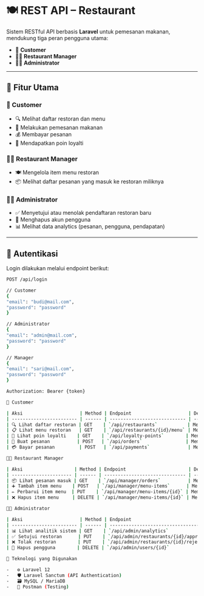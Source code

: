 # 🍽️ REST API – Restaurant

Sistem RESTful API berbasis **Laravel** untuk pemesanan makanan, mendukung tiga peran pengguna utama:

-   👤 **Customer**
-   🧑‍🍳 **Restaurant Manager**
-   👨‍💼 **Administrator**

---

## 🚀 Fitur Utama

### 👤 Customer

-   🔍 Melihat daftar restoran dan menu
-   🛒 Melakukan pemesanan makanan
-   💰 Membayar pesanan
-   🎁 Mendapatkan poin loyalti

### 🧑‍🍳 Restaurant Manager

-   🍽️ Mengelola item menu restoran
-   📦 Melihat daftar pesanan yang masuk ke restoran miliknya

### 👨‍💼 Administrator

-   ✅ Menyetujui atau menolak pendaftaran restoran baru
-   🧹 Menghapus akun pengguna
-   📊 Melihat data analytics (pesanan, pengguna, pendapatan)

---

## 🔐 Autentikasi

Login dilakukan melalui endpoint berikut:

```bash
POST /api/login

// Customer
{
"email": "budi@mail.com",
"password": "password"
}

// Administrator
{
"email": "admin@mail.com",
"password": "password"
}

// Manager
{
"email": "sari@mail.com",
"password": "password"
}

Authorization: Bearer {token}

👤 Customer

| Aksi                     | Method | Endpoint                     | Deskripsi                                |
| ------------------------ | ------ | ---------------------------- | ---------------------------------------- |
| 🔍 Lihat daftar restoran | GET    | `/api/restaurants`           | Menampilkan semua restoran & menunya     |
| 📋 Lihat menu restoran   | GET    | `/api/restaurants/{id}/menu` | Menampilkan menu berdasarkan ID restoran |
| 🎁 Lihat poin loyalti    | GET    | `/api/loyalty-points`        | Menampilkan poin loyalti user aktif      |
| 🛒 Buat pesanan          | POST   | `/api/orders`                | Membuat pesanan baru                     |
| 💳 Bayar pesanan         | POST   | `/api/payments`              | Membayar pesanan berdasarkan ID          |

🧑‍🍳 Restaurant Manager

| Aksi                   | Method | Endpoint                       | Deskripsi                             |
| ---------------------- | ------ | ------------------------------ | ------------------------------------- |
| 📦 Lihat pesanan masuk | GET    | `/api/manager/orders`          | Menampilkan pesanan masuk ke restoran |
| ➕ Tambah item menu    | POST   | `/api/manager/menu-items`      | Menambahkan item menu baru            |
| ✏️ Perbarui item menu  | PUT    | `/api/manager/menu-items/{id}` | Memperbarui item menu berdasarkan ID  |
| ❌ Hapus item menu     | DELETE | `/api/manager/menu-items/{id}` | Menghapus item menu                   |

👨‍💼 Administrator

| Aksi                     | Method | Endpoint                              | Deskripsi                                      |
| ------------------------ | ------ | ------------------------------------- | ---------------------------------------------- |
| 📊 Lihat analitik sistem | GET    | `/api/admin/analytics`                | Ringkasan performa sistem                      |
| ✅ Setujui restoran      | PUT    | `/api/admin/restaurants/{id}/approve` | Menyetujui pendaftaran restoran                |
| ❌ Tolak restoran        | PUT    | `/api/admin/restaurants/{id}/reject`  | Menolak pendaftaran restoran                   |
| 🧹 Hapus pengguna        | DELETE | `/api/admin/users/{id}`               | Menghapus akun user (admin, manager, customer) |

🧪 Teknologi yang Digunakan

-   ⚙️ Laravel 12
-   🛡️ Laravel Sanctum (API Authentication)
-   🗃️ MySQL / MariaDB
-   📮 Postman (Testing)
```
